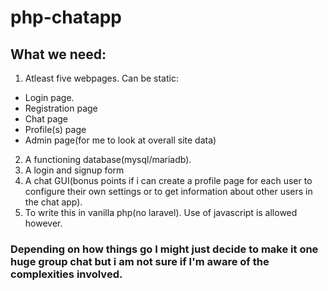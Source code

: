 # php-chatapp

## What we need:

1. Atleast five webpages. Can be static:
* Login page.
* Registration page
* Chat page
* Profile(s) page
* Admin page(for me to look at overall site data)
2. A functioning database(mysql/mariadb).
3. A login and signup form
4. A chat GUI(bonus points if i can create a profile page for each user to configure their own settings or to get information about other users in the chat app).
5. To write this in vanilla php(no laravel). Use of javascript is allowed however.

### Depending on how things go I might just decide to make it one huge group chat but i am not sure if I'm aware of the complexities involved.